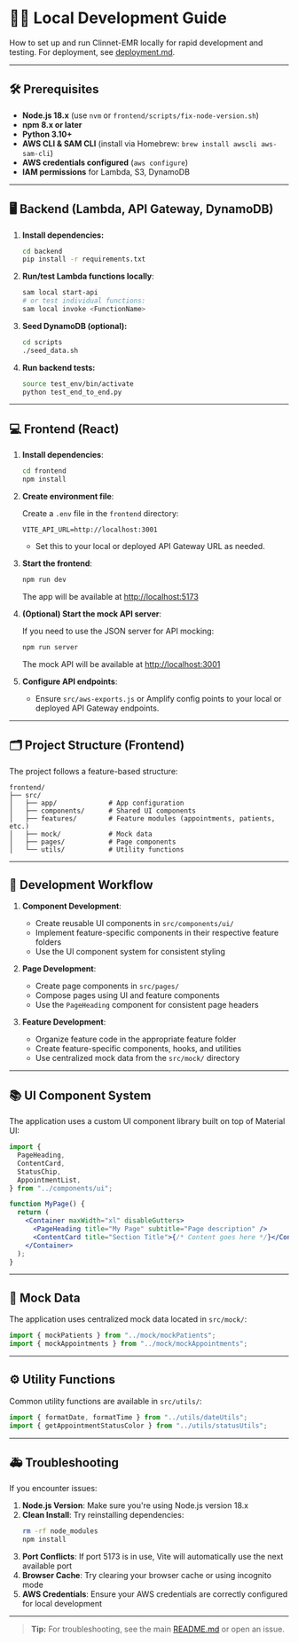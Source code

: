# 🧑‍💻 Local Development Guide

How to set up and run Clinnet-EMR locally for rapid development and testing. For deployment, see [deployment.md](./deployment.md).

---

## 🛠️ Prerequisites

- **Node.js 18.x** (use `nvm` or `frontend/scripts/fix-node-version.sh`)
- **npm 8.x or later**
- **Python 3.10+**
- **AWS CLI & SAM CLI** (install via Homebrew: `brew install awscli aws-sam-cli`)
- **AWS credentials configured** (`aws configure`)
- **IAM permissions** for Lambda, S3, DynamoDB

---

## 🖥️ Backend (Lambda, API Gateway, DynamoDB)

1. **Install dependencies:**

   ```zsh
   cd backend
   pip install -r requirements.txt
   ```

2. **Run/test Lambda functions locally**:

   ```zsh
   sam local start-api
   # or test individual functions:
   sam local invoke <FunctionName>
   ```

3. **Seed DynamoDB (optional):**

   ```zsh
   cd scripts
   ./seed_data.sh
   ```

4. **Run backend tests:**

   ```zsh
   source test_env/bin/activate
   python test_end_to_end.py
   ```

---

## 💻 Frontend (React)

1. **Install dependencies**:

   ```zsh
   cd frontend
   npm install
   ```

2. **Create environment file**:

   Create a `.env` file in the `frontend` directory:

   ```env
   VITE_API_URL=http://localhost:3001
   ```

   - Set this to your local or deployed API Gateway URL as needed.

3. **Start the frontend**:

   ```zsh
   npm run dev
   ```

   The app will be available at [http://localhost:5173](http://localhost:5173)

4. **(Optional) Start the mock API server**:

   If you need to use the JSON server for API mocking:

   ```zsh
   npm run server
   ```

   The mock API will be available at [http://localhost:3001](http://localhost:3001)

5. **Configure API endpoints**:
   - Ensure `src/aws-exports.js` or Amplify config points to your local or deployed API Gateway endpoints.

---

## 🗂️ Project Structure (Frontend)

The project follows a feature-based structure:

```text
frontend/
├── src/
│   ├── app/             # App configuration
│   ├── components/      # Shared UI components
│   ├── features/        # Feature modules (appointments, patients, etc.)
│   ├── mock/            # Mock data
│   ├── pages/           # Page components
│   └── utils/           # Utility functions
```

---

## 🔄 Development Workflow

1. **Component Development**:

   - Create reusable UI components in `src/components/ui/`
   - Implement feature-specific components in their respective feature folders
   - Use the UI component system for consistent styling

2. **Page Development**:

   - Create page components in `src/pages/`
   - Compose pages using UI and feature components
   - Use the `PageHeading` component for consistent page headers

3. **Feature Development**:
   - Organize feature code in the appropriate feature folder
   - Create feature-specific components, hooks, and utilities
   - Use centralized mock data from the `src/mock/` directory

---

## 📚 UI Component System

The application uses a custom UI component library built on top of Material UI:

```jsx
import {
  PageHeading,
  ContentCard,
  StatusChip,
  AppointmentList,
} from "../components/ui";

function MyPage() {
  return (
    <Container maxWidth="xl" disableGutters>
      <PageHeading title="My Page" subtitle="Page description" />
      <ContentCard title="Section Title">{/* Content goes here */}</ContentCard>
    </Container>
  );
}
```

---

## 🥡 Mock Data

The application uses centralized mock data located in `src/mock/`:

```jsx
import { mockPatients } from "../mock/mockPatients";
import { mockAppointments } from "../mock/mockAppointments";
```

---

## ⚙️ Utility Functions

Common utility functions are available in `src/utils/`:

```jsx
import { formatDate, formatTime } from "../utils/dateUtils";
import { getAppointmentStatusColor } from "../utils/statusUtils";
```

---

## 🚑 Troubleshooting

If you encounter issues:

1. **Node.js Version**: Make sure you're using Node.js version 18.x
2. **Clean Install**: Try reinstalling dependencies:
   ```zsh
   rm -rf node_modules
   npm install
   ```
3. **Port Conflicts**: If port 5173 is in use, Vite will automatically use the next available port
4. **Browser Cache**: Try clearing your browser cache or using incognito mode
5. **AWS Credentials**: Ensure your AWS credentials are correctly configured for local development

---

> **Tip:** For troubleshooting, see the main [README.md](../README.md) or open an issue.

